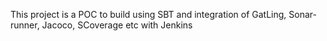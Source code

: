 This project is a POC to build using SBT and integration of GatLing, Sonar-runner, Jacoco, SCoverage etc with Jenkins